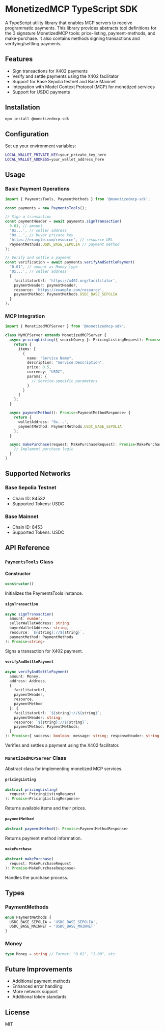 # MonetizedMCP TypeScript SDK 
A TypeScript utility library that enables MCP servers to receive programmatic payments. This library provides abstracts tool definitions for the 3 signature MonetizedMCP tools: price-listing, payment-methods, and make-purchase. It also contains methods signing transactions and verifying/settling payments. 

## Features

- Sign transactions for X402 payments
- Verify and settle payments using the X402 facilitator
- Support for Base Sepolia testnet and Base Mainnet
- Integration with Model Context Protocol (MCP) for monetized services
- Support for USDC payments

## Installation

```bash
npm install @monetizedmcp-sdk
```

## Configuration

Set up your environment variables:

```bash
LOCAL_WALLET_PRIVATE_KEY=your_private_key_here
LOCAL_WALLET_ADDRESS=your_wallet_address_here
```

## Usage

### Basic Payment Operations

```typescript
import { PaymentsTools, PaymentMethods } from '@monetizedmcp-sdk';

const payments = new PaymentsTools();

// Sign a transaction
const paymentHeader = await payments.signTransaction(
  0.01, // amount
  '0x...', // seller address
  '0x...', // buyer private key
  'https://example.com/resource', // resource URL
  PaymentMethods.USDC_BASE_SEPOLIA // payment method
);

// Verify and settle a payment
const verification = await payments.verifyAndSettlePayment(
  "0.01", // amount as Money type
  '0x...', // seller address
  {
    facilitatorUrl: 'https://x402.org/facilitator',
    paymentHeader: paymentHeader,
    resource: 'https://example.com/resource',
    paymentMethod: PaymentMethods.USDC_BASE_SEPOLIA
  }
);
```

### MCP Integration

```typescript
import { MonetizedMCPServer } from '@monetizedmcp-sdk';

class MyMCPServer extends MonetizedMCPServer {
  async pricingListing({ searchQuery }: PricingListingRequest): Promise<PricingListingResponse> {
    return {
      items: [
        {
          name: "Service Name",
          description: "Service Description",
          price: 0.5,
          currency: "USDC",
          params: {
            // Service-specific parameters
          }
        }
      ]
    };
  }

  async paymentMethod(): Promise<PaymentMethodResponse> {
    return {
      walletAddress: "0x...",
      paymentMethod: PaymentMethods.USDC_BASE_SEPOLIA
    };
  }

  async makePurchase(request: MakePurchaseRequest): Promise<MakePurchaseResponse> {
    // Implement purchase logic
  }
}
```

## Supported Networks

### Base Sepolia Testnet
- Chain ID: 84532
- Supported Tokens: USDC

### Base Mainnet
- Chain ID: 8453
- Supported Tokens: USDC

## API Reference

### `PaymentsTools` Class

#### Constructor
```typescript
constructor()
```
Initializes the PaymentsTools instance.

#### `signTransaction`
```typescript
async signTransaction(
  amount: number,
  sellerWalletAddress: string,
  buyerWalletAddress: string,
  resource: `${string}://${string}`,
  paymentMethod: PaymentMethods
): Promise<string>
```
Signs a transaction for X402 payment.

#### `verifyAndSettlePayment`
```typescript
async verifyAndSettlePayment(
  amount: Money,
  address: Address,
  {
    facilitatorUrl,
    paymentHeader,
    resource,
    paymentMethod
  }: {
    facilitatorUrl: `${string}://${string}`;
    paymentHeader: string;
    resource: `${string}://${string}`;
    paymentMethod: PaymentMethods;
  }
): Promise<{ success: boolean; message: string; responseHeader: string }>
```
Verifies and settles a payment using the X402 facilitator.

### `MonetizedMCPServer` Class

Abstract class for implementing monetized MCP services.

#### `pricingListing`
```typescript
abstract pricingListing(
  request: PricingListingRequest
): Promise<PricingListingResponse>
```
Returns available items and their prices.

#### `paymentMethod`
```typescript
abstract paymentMethod(): Promise<PaymentMethodResponse>
```
Returns payment method information.

#### `makePurchase`
```typescript
abstract makePurchase(
  request: MakePurchaseRequest
): Promise<MakePurchaseResponse>
```
Handles the purchase process.

## Types

### PaymentMethods
```typescript
enum PaymentMethods {
  USDC_BASE_SEPOLIA = 'USDC_BASE_SEPOLIA',
  USDC_BASE_MAINNET = 'USDC_BASE_MAINNET'
}
```

### Money
```typescript
type Money = string // Format: "0.01", "1.00", etc.
```

## Future Improvements

- Additional payment methods
- Enhanced error handling
- More network support
- Additional token standards

## License

MIT 

